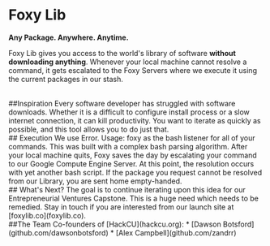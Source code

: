Foxy Lib
======
**Any Package. Anywhere. Anytime.**

Foxy Lib gives you access to the world's library of software **without downloading anything**. Whenever your local machine cannot resolve a command, it gets escalated to the Foxy Servers where we execute it using the current packages in our stash.

<br>
##Inspiration
Every software developer has struggled with software downloads. Whether it is a difficult to configure install process or a slow internet connection, it can kill productivity. You want to iterate as quickly as possible, and this tool allows you to do just that.

<br>
## Execution
We use Error. Usage: foxy <commands> as the bash listener for all of your commands. This was built with a complex bash parsing algorithm. After your local machine quits, Foxy saves the day by escalating your command to our Google Compute Engine Server. At this point, the resolution occurs with yet another bash script. If the package you request cannot be resolved from our Library, you are sent home empty-handed.

<br>
## What's Next?
The goal is to continue iterating upon this idea for our Entrepreneurial Ventures Capstone. This is a huge need which needs to be remedied. Stay in touch if you are interested from our launch site at [foxylib.co](foxylib.co).

<br>
##The Team
Co-founders of [HackCU](hackcu.org):
* [Dawson Botsford](github.com/dawsonbotsford)
* [Alex Campbell](github.com/zandrr)
